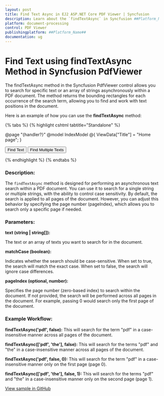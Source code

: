 ```yaml
---
layout: post
title: Find Text Async in EJ2 ASP.NET Core PDF Viewer | Syncfusion
description: Learn about the `findTextAsync` in Syncfusion ##Platform_Name## Pdfviewer component of Syncfusion Essential JS 2 and more.
platform: document-processing
control: PDF Viewer
publishingplatform: ##Platform_Name##
documentation: ug
---
```


# Find Text using findTextAsync Method in Syncfusion PdfViewer

The findTextAsync method in the Syncfusion PdfViewer control allows you to search for specific text or an array of strings asynchronously within a PDF document. The method returns the bounding rectangles for each occurrence of the search term, allowing you to find and work with text positions in the document.

Here is an example of how you can use the **findTextAsync** method:


{% tabs %}
{% highlight cshtml tabtitle="Standalone" %}

@page "{handler?}"
@model IndexModel
@{
    ViewData["Title"] = "Home page";
}

<div class="text-center">
    <button onclick="findText()">Find Text</button>
    <button onclick="findTexts()">Find Multiple Texts</button>
    <ejs-pdfviewer id="pdfviewer" style="height:600px" resourceUrl="https://cdn.syncfusion.com/ej2/29.1.33/dist/ej2-pdfviewer-lib" documentPath="https://cdn.syncfusion.com/content/pdf/pdf-succinctly.pdf">
    </ejs-pdfviewer>
</div>

<script type="text/javascript">
    function findText() {
        var viewer = document.getElementById('pdfviewer').ej2_instances[0];
        // Search for a single text ('pdf') across all pages (case insensitive)
        viewer.textSearchModule.findTextAsync('pdf', false).then(function (res) {
            console.log(res);  // Log the search results
        });
    }

    function findTexts() {
        var viewer = document.getElementById('pdfviewer').ej2_instances[0];
        // Search for multiple texts (['pdf', 'the']) across all pages (case insensitive)
        viewer.textSearchModule.findTextAsync(['pdf', 'the'], false).then(function (res) {
            console.log(res);  // Log the search results
        });
    }
</script>

{% endhighlight %}
{% endtabs %}


### Description:

The `findTextAsync` method is designed for performing an asynchronous text search within a PDF document. You can use it to search for a single string or multiple strings, with the ability to control case sensitivity. By default, the search is applied to all pages of the document. However, you can adjust this behavior by specifying the page number (pageIndex), which allows you to search only a specific page if needed.

### Parameters:

**text (string | string[]):**

The text or an array of texts you want to search for in the document.

**matchCase (boolean):**

Indicates whether the search should be case-sensitive.
When set to true, the search will match the exact case.
When set to false, the search will ignore case differences.

**pageIndex (optional, number):**

Specifies the page number (zero-based index) to search within the document.
If not provided, the search will be performed across all pages in the document.
For example, passing 0 would search only the first page of the document.

### Example Workflow:

**findTextAsync('pdf', false):**
This will search for the term "pdf" in a case-insensitive manner across all pages of the document.

**findTextAsync(['pdf', 'the'], false):**
This will search for the terms "pdf" and "the" in a case-insensitive manner across all pages of the document.

**findTextAsync('pdf', false, 0):**
This will search for the term "pdf" in a case-insensitive manner only on the first page (page 0).

**findTextAsync(['pdf', 'the'], false, 1):**
This will search for the terms "pdf" and "the" in a case-insensitive manner only on the second page (page 1).

[View sample in GitHub](https://github.com/SyncfusionExamples/asp-core-pdf-viewer-examples/tree/master/How%20to)